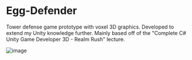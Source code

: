 # Egg-Defender
Tower defense game prototype with voxel 3D graphics. Developed to extend my Unity knowledge further. Mainly based off of the "Complete C# Unity Game Developer 3D - Realm Rush" lecture.

![image](https://user-images.githubusercontent.com/63542497/174065763-d7610eff-4fdf-40b8-8f0f-8d8d009ff491.png)
